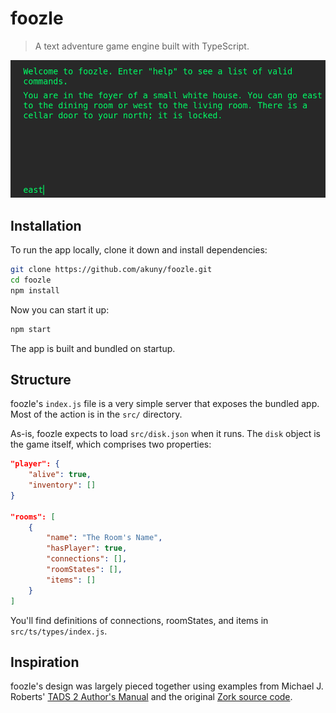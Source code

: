 # foozle

> A text adventure game engine built with TypeScript.

![Foozle Intro Screenshot](https://raw.githubusercontent.com/akuny/foozle/master/foozle-intro.png)

## Installation

To run the app locally, clone it down and install dependencies:

```bash
git clone https://github.com/akuny/foozle.git
cd foozle
npm install
```

Now you can start it up:

```bash
npm start
```

The app is built and bundled on startup.

## Structure

foozle's `index.js` file is a very simple server that exposes the
bundled app. Most of the action is in the `src/` directory.

As-is, foozle expects to load `src/disk.json` when it runs. The `disk` object
is the game itself, which comprises two properties:

```json
"player": {
    "alive": true,
    "inventory": []
}

"rooms": [
    {
        "name": "The Room's Name",
        "hasPlayer": true,
        "connections": [],
        "roomStates": [],
        "items": []
    }
]
```

You'll find definitions of connections, roomStates, and items in `src/ts/types/index.js`.

## Inspiration

foozle's design was largely pieced together using examples from Michael J. Roberts'
[TADS 2 Author's Manual](https://www.tads.org/t2doc/doc/index.html) and
the original [Zork source code](https://github.com/devshane/zork).
